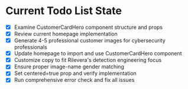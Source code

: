 <!-- DO NOT EDIT - Managed by todo_list tool -->
<!-- Updated: 2025-09-29T17:44:23.910Z -->

# Current Todo List State

- [x] Examine CustomerCardHero component structure and props
- [x] Review current homepage implementation
- [x] Generate 4-5 professional customer images for cybersecurity professionals
- [x] Update homepage to import and use CustomerCardHero component
- [x] Customize copy to fit Rilevera's detection engineering focus
- [x] Ensure proper image-name gender matching
- [x] Set centered=true prop and verify implementation
- [x] Run comprehensive error check and fix all issues
